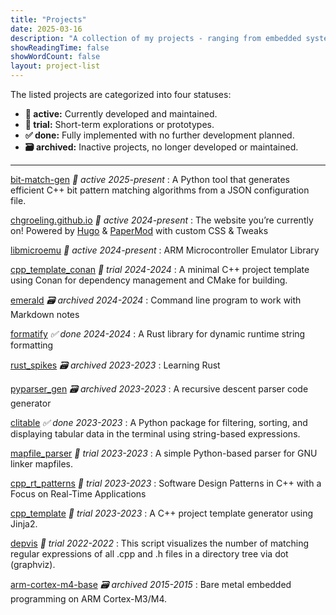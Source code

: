 ```yaml
---
title: "Projects"
date: 2025-03-16
description: "A collection of my projects - ranging from embedded systems to developer tools and beyond." 
showReadingTime: false
showWordCount: false
layout: project-list
---
```


The listed projects are categorized into four statuses:

- **🚀 active:** Currently developed and maintained.
- **🌱 trial:** Short-term explorations or prototypes.
- **✅ done:** Fully implemented with no further development planned.
- **🗃️ archived:** Inactive projects, no longer developed or maintained.  
---
[bit-match-gen](https://github.com/chgroeling/bit-match-gen) *🚀 active* *2025-present*
: A Python tool that generates efficient C++ bit pattern matching algorithms from a JSON configuration file.

[chgroeling.github.io](https://github.com/chgroeling/chgroeling.github.io) *🚀 active* *2024-present*
: The website you’re currently on! Powered by [Hugo](https://gohugo.io/) & [PaperMod](https://github.com/adityatelange/hugo-PaperMod) with custom CSS & Tweaks

[libmicroemu](https://github.com/chgroeling/libmicroemu) *🚀 active* *2024-present*
: ARM Microcontroller Emulator Library

[cpp_template_conan](https://github.com/chgroeling/cpp_template_conan) *🌱 trial* *2024-2024*
: A minimal C++ project template using Conan for dependency management and CMake for building.

[emerald](https://github.com/chgroeling/emerald) *🗃️ archived* *2024-2024*
: Command line program to work with Markdown notes

[formatify](https://github.com/chgroeling/formatify) *✅ done* *2024-2024*
: A Rust library for dynamic runtime string formatting

[rust_spikes](https://github.com/chgroeling/rust_spikes) *🗃️ archived* *2023-2023*
: Learning Rust

[pyparser_gen](https://github.com/chgroeling/pyparser_gen) *🗃️ archived* *2023-2023*
: A recursive descent parser code generator

[clitable](https://github.com/chgroeling/clitable) *✅ done* *2023-2023*
: A Python package for filtering, sorting, and displaying tabular data in the terminal using string-based expressions.

[mapfile_parser](https://github.com/chgroeling/mapfile_parser) *🌱 trial* *2023-2023*
: A simple Python-based parser for GNU linker mapfiles.

[cpp_rt_patterns](https://github.com/chgroeling/cpp_rt_patterns) *🌱 trial* *2023-2023*
: Software Design Patterns in C++ with a Focus on Real-Time Applications

[cpp_template](https://github.com/chgroeling/cpp_template) *🌱 trial* *2023-2023*
: A C++ project template generator using Jinja2.

[depvis](https://github.com/chgroeling/depvis/tree/main) *🌱 trial* *2022-2022*
: This script visualizes the number of matching regular expressions of all .cpp and .h files in a directory tree via dot (graphviz).

[arm-cortex-m4-base](https://github.com/chgroeling/arm-cortex-m4-base) *🗃️ archived* *2015-2015*
: Bare metal embedded programming on ARM Cortex-M3/M4.



